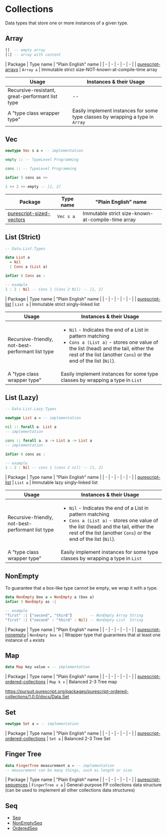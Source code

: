 # Collections

Data types that store one or more instances of a given type.

## Array

```purescript
[]  -- empty array
[1] -- array with content
```

| Package | Type name | "Plain English" name |
| - | - | - | - | - |
| [purescript-arrays](https://pursuit.purescript.org/packages/purescript-arrays/5.0.0/docs/Data.Array) | `Array a` | Immutable strict size-NOT-known-at-compile-time array

| Usage | Instances & their Usage
| - | -
| Recursive-resistant, great-performant list type | --
| A "type class wrapper type" | Easily implement instances for some type classes by wrapping a type in `Array` |

## Vec

```purescript
newtype Vec s a = -- implementation

empty :: -- TypeLevel Programming

cons :: -- TypeLevel Programming

infixr 5 cons as +>

1 +> 2 +> empty -- [1, 2]
```

| Package | Type name | "Plain English" name |
| - | - | - |
| [purescript-sized-vectors](https://pursuit.purescript.org/packages/purescript-sized-vectors/3.1.0/docs/Data.Vec) | `Vec s a` | Immutable strict size-known-at-compile-time array

## List (Strict)

```purescript
-- Data.List.Types

data List a
  = Nil
  | Cons a (List a)

infixr 6 Cons as :

-- example
1 : 2 : Nil -- Cons 1 (Cons 2 Nil) -- [1, 2]
```

| Package | Type name | "Plain English" name |
| - | - | - | - | - |
| [purescript-list](https://pursuit.purescript.org/packages/purescript-lists/5.0.0) | `List a` | Immutable strict singly-linked list

| Usage | Instances & their Usage
| - | -
| Recursive-friendly, not-best-performant list type | <ul><li>`Nil` - Indicates the end of a List in pattern matching</li><li>`Cons a (List a)` - stores one value of the list (head) and the tail, either the rest of the list (another `Cons`) or the end of the list (`Nil`).</li></ul>
| A "type class wrapper type" | Easily implement instances for some type classes by wrapping a type in `List` |

## List (Lazy)

```purescript
-- Data.List.Lazy.Types

newtype List a = -- implementation

nil :: forall a. List a
-- implementation

cons :: forall a. a -> List a -> List a
-- implementation

infixr 6 cons as :

-- example
1 : 2 : Nil -- cons 1 (cons 2 nil) -- [1, 2]
```

| Package | Type name | "Plain English" name |
| - | - | - | - | - |
| [purescript-list](https://pursuit.purescript.org/packages/purescript-lists/5.3.0/docs/Data.List.Lazy.Types#t:List) | `List a` | Immutable lazy singly-linked list

| Usage | Instances & their Usage
| - | -
| Recursive-friendly, not-best-performant list type | <ul><li>`Nil` - Indicates the end of a List in pattern matching</li><li>`Cons a (List a)` - stores one value of the list (head) and the tail, either the rest of the list (another `Cons`) or the end of the list (`Nil`).</li></ul>
| A "type class wrapper type" | Easily implement instances for some type classes by wrapping a type in `List` |

## NonEmpty

To guarantee that a box-like type cannot be empty, we wrap it with a type.

```purescript
data NonEmpty box a = NonEmpty a (box a)
infixr 5 NonEmpty as :|

-- example
"first" :| ["second", "third"]        -- NonEmpty Array String
"first" :| ("second" : "third" : Nil) -- NonEmpty List  String
```

| Package | Type name | "Plain English" name |
| - | - | - | - | - |
| [purescript-nonempty](https://pursuit.purescript.org/packages/purescript-nonempty/5.0.0/docs/Data.NonEmpty) | `NonEmpty box a` | Wrapper type that guarantees that at least one instance of `a` exists

## Map

```purescript
data Map key value = -- implementation
```

| Package | Type name | "Plain English" name |
| - | - | - | - | - |
| [purescript-ordered-collections](https://pursuit.purescript.org/packages/purescript-ordered-collections/1.0.0/docs/Data.Map.Internal) | `Map k v` | Balanced 2-3 Tree map

https://pursuit.purescript.org/packages/purescript-ordered-collections/1.0.0/docs/Data.Set

## Set

```purescript
newtype Set a = -- implementation
```

| Package | Type name | "Plain English" name |
| - | - | - | - | - |
| [purescript-ordered-collections](https://pursuit.purescript.org/packages/purescript-ordered-collections/1.0.0/docs/Data.Set) | `Set a` | Balanced 2-3 Tree Set

## Finger Tree

```purescript
data FingerTree measurement a = -- implementation
-- measurement can be many things, such as length or size
```

| Package | Type name | "Plain English" name |
| - | - | - | - | - |
| [purescript-sequences](https://pursuit.purescript.org/packages/purescript-sequences/1.0.3/docs/Data.FingerTree) | `FingerTree v a` | General-purpose FP collections data structure<br>(can be used to implement all other collections data structures)

## Seq

- [Seq](https://pursuit.purescript.org/packages/purescript-sequences/1.0.3/docs/Data.Sequence)
- [NonEmptySeq](https://pursuit.purescript.org/packages/purescript-sequences/1.0.3/docs/Data.Sequence.NonEmpty)
- [OrderedSeq](https://pursuit.purescript.org/packages/purescript-sequences/1.0.3/docs/Data.Sequence.Ordered)
